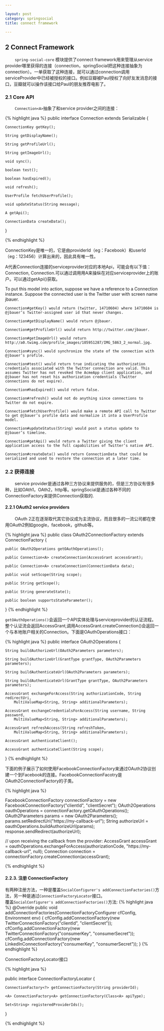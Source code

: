 ```yaml
---

layout: post
category: springsocial
title: connect framework

---
```


  

## 2 Connect Framework  

&#160;&#160;&#160;&#160;&#160;&#160;&#160;&#160;`spring-social-core` 模块提供了connect  framework用来管理从service provider哪里获得的连接（connection，springSocial把这种连接抽象为connection）。一单获取了这种连接，就可以通过connection调用serviceProvider中已经被授权的接口。例如豆瓣被Paul授权了向好友发消息的接口，豆瓣就可以操作该接口给Paul的朋友推荐电影了。  

### 2.1 Core API  

&#160;&#160;&#160;&#160;&#160;&#160;&#160;&#160;`Connection<A>`抽象了和service provider之间的连接：  

{% highlight java %}
public interface Connection<A> extends Serializable {

    ConnectionKey getKey();

    String getDisplayName();

    String getProfileUrl();

    String getImageUrl();

    void sync();

    boolean test();

    boolean hasExpired();

    void refresh();

    UserProfile fetchUserProfile();

    void updateStatus(String message);

    A getApi();

    ConnectionData createData();

}

{% endhighlight %}  

ConnectionKey是唯一的，它是由providerId（eg：Facebook）和userId（eg：123456）计算出来的，因此具有唯一性。  

A代表Connection连接的serviceprovider对应的本地Api，可能会有以下值：Connection<Facebook>, Connection<Twitter>.可以通过调用用A来操纵在对应serviceprovider上的账户。可以通过getApi()获取。  



To put this model into action, suppose we have a reference to a Connection<Twitter> instance. Suppose the connected user is the Twitter user with screen name jbauer.

    Connection#getKey() would return (twitter, 14710604) where 14710604 is @jbauer’s Twitter-assigned user id that never changes.

    Connection#getDisplayName() would return @jbauer.

    Connection#getProfileUrl() would return http://twitter.com/jbauer.

    Connection#getImageUrl() would return http://a0.twimg.com/profile_images/105951287/IMG_5863_2_normal.jpg.

    Connection#sync() would synchronize the state of the connection with @jbauer’s profile.

    Connection#test() would return true indicating the authorization credentials associated with the Twitter connection are valid. This assumes Twitter has not revoked the AcmeApp client application, and @jbauer has not reset his authorization credentials (Twitter connections do not expire).

    Connection#hasExpired() would return false.

    Connection#refresh() would not do anything since connections to Twitter do not expire.

    Connection#fetchUserProfile() would make a remote API call to Twitter to get @jbauer’s profile data and normalize it into a UserProfile model.

    Connection#updateStatus(String) would post a status update to @jbauer’s timeline.

    Connection#getApi() would return a Twitter giving the client application access to the full capabilities of Twitter’s native API.

    Connection#createData() would return ConnectionData that could be serialized and used to restore the connection at a later time.  
    
### 2.2 获得连接  

&#160;&#160;&#160;&#160;&#160;&#160;&#160;&#160;service provider是通过各种三方协议来提供服务的，但是三方协议有很多种，比如OAth1，OAth2，http等。springSocial是通过各种不同的ConnectionFactory来提供Connection获取的.  

#### 2.2.1 OAuth2 service providers  

&#160;&#160;&#160;&#160;&#160;&#160;&#160;&#160;OAuth 2正在逐渐取代其它协议成为主流协议，而且很多的一流公司都在使用OAuth2例如google，facebook，github等。  

{% highlight java %}
public class OAuth2ConnectionFactory<A> extends ConnectionFactory<A> {

    public OAuth2Operations getOAuthOperations();

    public Connection<A> createConnection(AccessGrant accessGrant);

    public Connection<A> createConnection(ConnectionData data);

    public void setScope(String scope);

    public String getScope();

    public String generateState();

    public boolean supportsStateParameter();

}
{% endhighlight  %}  


`getOAuthOperations()`会返回一个API实体处理与serviceprovider的认证流程。整个认证流会返回AccessGrant,调用AccessGrant.createConnection()会返回一个与本地账户相关的Connection。下面是OAuthOperations接口：  

{% highlight java %}
public interface OAuth2Operations {

    String buildAuthorizeUrl(OAuth2Parameters parameters);

    String buildAuthorizeUrl(GrantType grantType, OAuth2Parameters parameters);

    String buildAuthenticateUrl(OAuth2Parameters parameters);

    String buildAuthenticateUrl(GrantType grantType, OAuth2Parameters parameters);

    AccessGrant exchangeForAccess(String authorizationCode, String redirectUri,
        MultiValueMap<String, String> additionalParameters);

    AccessGrant exchangeCredentialsForAccess(String username, String password,
        MultiValueMap<String, String> additionalParameters);

    AccessGrant refreshAccess(String refreshToken,
        MultiValueMap<String, String> additionalParameters);

    AccessGrant authenticateClient();

    AccessGrant authenticateClient(String scope);

}
{% endhighlight %}  

下面的例子展示了如何使用FacebookConnectionFactory来通过OAuth2协议创建一个到Facebook的连接。FacebookConnectionFacotry是OAuth2ConnectionFactory的子类。  

{% highlight java  %}

FacebookConnectionFactory connectionFactory =
    new FacebookConnectionFactory("clientId", "clientSecret");
OAuth2Operations oauthOperations = connectionFactory.getOAuthOperations();
OAuth2Parameters params = new OAuth2Parameters();
params.setRedirectUri("https://my-callback-url");
String authorizeUrl = oauthOperations.buildAuthorizeUrl(params);
response.sendRedirect(authorizeUrl);

// upon receiving the callback from the provider:
AccessGrant accessGrant = oauthOperations.exchangeForAccess(authorizationCode, "https://my-callback-url", null);
Connection<Facebook> connection = connectionFactory.createConnection(accessGrant);

{% endhighlight %}  

#### 2.2.3. 注册 ConnectionFactory  


有两种注册方法，一种是覆盖`SocialConfigurer's addConnectionFactories()`方法，另一种是通过`ConnectionFactoryLocator`接口。  
覆盖`SocialConfigurer's addConnectionFactories()`方法:
{% highlight java %}
@Override
public void addConnectionFactories(ConnectionFactoryConfigurer cfConfig, Environment env) {
	cfConfig.addConnectionFactory(new TwitterConnectionFactory("clientId", "clientSecret"));
	cfConfig.addConnectionFactory(new TwitterConnectionFactory("consumerKey", "consumerSecret"));
	cfConfig.addConnectionFactory(new LinkedInConnectionFactory("consumerKey", "consumerSecret"));
}
{% endhighlight %}  

ConnectionFactoryLocator接口  

{% highlight java %}


public interface ConnectionFactoryLocator {

    ConnectionFactory<?> getConnectionFactory(String providerId);

    <A> ConnectionFactory<A> getConnectionFactory(Class<A> apiType);

    Set<String> registeredProviderIds();

}


{% endhighlight %}

